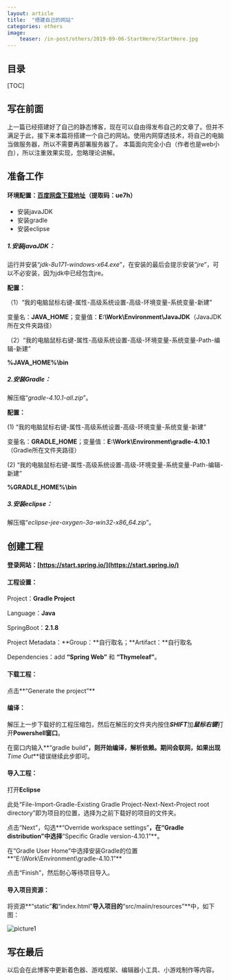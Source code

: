 ```yaml
---
layout: article
title:  "搭建自己的网站"
categories: others
image:
    teaser: /in-post/others/2019-09-06-StartHere/StartHere.jpg
---
```


## 目录

[TOC]

## 写在前面

上一篇已经搭建好了自己的静态博客，现在可以自由得发布自己的文章了。但并不满足于此，接下来本篇将搭建一个自己的网站。使用内网穿透技术，将自己的电脑当做服务器，所以不需要再部署服务器了。
本篇面向完全小白（作者也是web小白），所以注重效果实现，忽略理论讲解。

## 准备工作

#### 环境配置：[百度网盘下载地址](https://pan.baidu.com/s/1XUPpjpWzMeatgj5C5ZECrw)（提取码：ue7h）
* 安装javaJDK
* 安装gradle
* 安装eclipse

##### 1.安装javaJDK：

运行并安装“_jdk-8u171-windows-x64.exe_”，在安装的最后会提示安装“_jre_”，可以不必安装，因为jdk中已经包含jre。

**配置：**

（1）“我的电脑鼠标右键-属性-高级系统设置-高级-环境变量-系统变量-新建”

变量名：**JAVA_HOME**；变量值：**E:\Work\Environment\JavaJDK**（JavaJDK所在文件夹路径）

（2）“我的电脑鼠标右键-属性-高级系统设置-高级-环境变量-系统变量-Path-编辑-新建”

**%JAVA_HOME%\bin**

##### 2.安装Gradle：

解压缩“_gradle-4.10.1-all.zip_”。

**配置：**

(1) “我的电脑鼠标右键-属性-高级系统设置-高级-环境变量-系统变量-新建”

变量名：**GRADLE_HOME**；变量值：**E:\Work\Environment\gradle-4.10.1**（Gradle所在文件夹路径）

(2) “我的电脑鼠标右键-属性-高级系统设置-高级-环境变量-系统变量-Path-编辑-新建”

**%GRADLE_HOME%\bin**

##### 3.安装eclipse：
解压缩“_eclipse-jee-oxygen-3a-win32-x86_64.zip_”。

## 创建工程

#### 登录网站：[https://start.spring.io/](https://start.spring.io/)

#### 工程设置：

Project：**Gradle Project**

Language：**Java**

SpringBoot：**2.1.8**

Project Metadata：**Group：**自行取名；**Artifact：**自行取名

Dependencies：add **“Spring Web”** 和 **“Thymeleaf”**。

#### 下载工程：

点击**“Generate the project”**

#### 编译：

解压上一步下载好的工程压缩包，然后在解压的文件夹内按住***SHIFT***加***鼠标右键***打开**Powershell窗口**。

在窗口内输入**“gradle build”**，则开始编译，解析依赖。期间会联网，如果出现***Time Out***错误继续此步即可。

#### 导入工程：

打开**Eclipse**

此处“File-Import-Gradle-Existing Gradle Project-Next-Next-Project root directory”即为项目的位置，选择为之前下载好的项目的文件夹。

点击“Next”，勾选**“Override workspace settings”**，在“Gradle distribution”中选择**“Specific Gradle version-4.10.1”**。

在“Gradle User Home”中选择安装Gradle的位置**“E:\Work\Environment\gradle-4.10.1”**

点击“Finish”，然后耐心等待项目导入。

#### 导入项目资源：

将资源**“static”**和**“index.html”**导入项目的**“src/maiin/resources”**中，如下图：

![picture1](https://huskytgame.github.io/images/in-post/others/2019-09-07-搭建自己的网站/screenshot001.png)





## 写在最后

以后会在此博客中更新着色器、游戏框架、编辑器小工具、小游戏制作等内容。